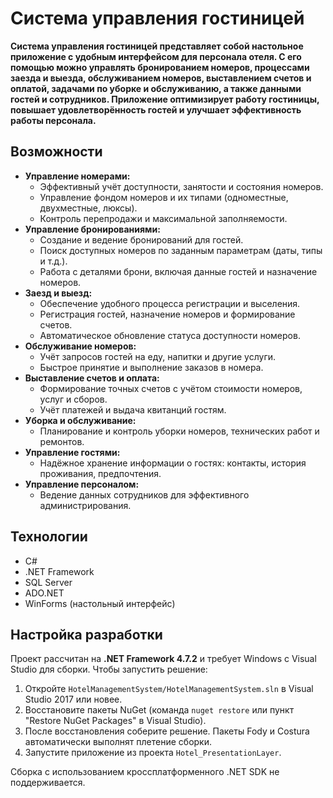 # Система управления гостиницей

**Система управления гостиницей представляет собой настольное приложение с удобным интерфейсом для персонала отеля. С его помощью можно управлять бронированием номеров, процессами заезда и выезда, обслуживанием номеров, выставлением счетов и оплатой, задачами по уборке и обслуживанию, а также данными гостей и сотрудников.
Приложение оптимизирует работу гостиницы, повышает удовлетворённость гостей и улучшает эффективность работы персонала.**

## Возможности

* **Управление номерами:**
    - Эффективный учёт доступности, занятости и состояния номеров.
    - Управление фондом номеров и их типами (одноместные, двухместные, люксы).
    - Контроль перепродажи и максимальной заполняемости.
* **Управление бронированиями:**
    - Создание и ведение бронирований для гостей.
    - Поиск доступных номеров по заданным параметрам (даты, типы и т.д.).
    - Работа с деталями брони, включая данные гостей и назначение номеров.
* **Заезд и выезд:**
    - Обеспечение удобного процесса регистрации и выселения.
    - Регистрация гостей, назначение номеров и формирование счетов.
    - Автоматическое обновление статуса доступности номеров.
* **Обслуживание номеров:**
    - Учёт запросов гостей на еду, напитки и другие услуги.
    - Быстрое принятие и выполнение заказов в номера.
* **Выставление счетов и оплата:**
    - Формирование точных счетов с учётом стоимости номеров, услуг и сборов.
    - Учёт платежей и выдача квитанций гостям.
* **Уборка и обслуживание:**
    - Планирование и контроль уборки номеров, технических работ и ремонтов.
* **Управление гостями:**
    - Надёжное хранение информации о гостях: контакты, история проживания, предпочтения.
* **Управление персоналом:**
    - Ведение данных сотрудников для эффективного администрирования.

## Технологии

* C#
* .NET Framework
* SQL Server
* ADO.NET
* WinForms (настольный интерфейс)

## Настройка разработки

Проект рассчитан на **.NET Framework 4.7.2** и требует Windows с Visual Studio для сборки. Чтобы запустить решение:

1. Откройте `HotelManagementSystem/HotelManagementSystem.sln` в Visual Studio 2017 или новее.
2. Восстановите пакеты NuGet (команда `nuget restore` или пункт "Restore NuGet Packages" в Visual Studio).
3. После восстановления соберите решение. Пакеты Fody и Costura автоматически выполнят плетение сборки.
4. Запустите приложение из проекта `Hotel_PresentationLayer`.

Сборка с использованием кроссплатформенного .NET SDK не поддерживается.
